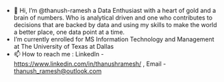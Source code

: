 - 👋 Hi, I’m @thanush-ramesh a Data Enthusiast with a heart of gold and a brain of numbers. Who is analytical driven and one who contributes to decisions that are backed by data and using my skills to make the world a better place, one data point at a time.
-  I’m currently enrolled for MS Information Technology and Management at The University of Texas at Dallas
- 📫 How to reach me : LinkedIn - https://www.linkedin.com/in/thanushramesh/ , Email - thanush_ramesh@outlook.com


